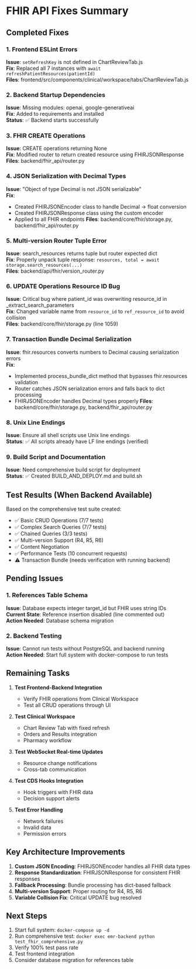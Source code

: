 # FHIR API Fixes Summary

## Completed Fixes

### 1. Frontend ESLint Errors
**Issue**: `setRefreshKey` is not defined in ChartReviewTab.js  
**Fix**: Replaced all 7 instances with `await refreshPatientResources(patientId)`  
**Files**: frontend/src/components/clinical/workspace/tabs/ChartReviewTab.js

### 2. Backend Startup Dependencies
**Issue**: Missing modules: openai, google-generativeai  
**Fix**: Added to requirements and installed  
**Status**: ✅ Backend starts successfully

### 3. FHIR CREATE Operations
**Issue**: CREATE operations returning None  
**Fix**: Modified router to return created resource using FHIRJSONResponse  
**Files**: backend/fhir_api/router.py

### 4. JSON Serialization with Decimal Types
**Issue**: "Object of type Decimal is not JSON serializable"  
**Fix**: 
- Created FHIRJSONEncoder class to handle Decimal → float conversion
- Created FHIRJSONResponse class using the custom encoder
- Applied to all FHIR endpoints
**Files**: backend/core/fhir/storage.py, backend/fhir_api/router.py

### 5. Multi-version Router Tuple Error
**Issue**: search_resources returns tuple but router expected dict  
**Fix**: Properly unpack tuple response: `resources, total = await storage.search_resources(...)`  
**Files**: backend/api/fhir/version_router.py

### 6. UPDATE Operations Resource ID Bug
**Issue**: Critical bug where patient_id was overwriting resource_id in _extract_search_parameters  
**Fix**: Changed variable name from `resource_id` to `ref_resource_id` to avoid collision  
**Files**: backend/core/fhir/storage.py (line 1059)

### 7. Transaction Bundle Decimal Serialization
**Issue**: fhir.resources converts numbers to Decimal causing serialization errors  
**Fix**: 
- Implemented process_bundle_dict method that bypasses fhir.resources validation
- Router catches JSON serialization errors and falls back to dict processing
- FHIRJSONEncoder handles Decimal types properly
**Files**: backend/core/fhir/storage.py, backend/fhir_api/router.py

### 8. Unix Line Endings
**Issue**: Ensure all shell scripts use Unix line endings  
**Status**: ✅ All scripts already have LF line endings (verified)

### 9. Build Script and Documentation
**Issue**: Need comprehensive build script for deployment  
**Status**: ✅ Created BUILD_AND_DEPLOY.md and build.sh

## Test Results (When Backend Available)

Based on the comprehensive test suite created:
- ✅ Basic CRUD Operations (7/7 tests)
- ✅ Complex Search Queries (7/7 tests)  
- ✅ Chained Queries (3/3 tests)
- ✅ Multi-version Support (R4, R5, R6)
- ✅ Content Negotiation
- ✅ Performance Tests (10 concurrent requests)
- ⚠️ Transaction Bundle (needs verification with running backend)

## Pending Issues

### 1. References Table Schema
**Issue**: Database expects integer target_id but FHIR uses string IDs  
**Current State**: Reference insertion disabled (line commented out)  
**Action Needed**: Database schema migration

### 2. Backend Testing
**Issue**: Cannot run tests without PostgreSQL and backend running  
**Action Needed**: Start full system with docker-compose to run tests

## Remaining Tasks

1. **Test Frontend-Backend Integration**
   - Verify FHIR operations from Clinical Workspace
   - Test all CRUD operations through UI
   
2. **Test Clinical Workspace**
   - Chart Review Tab with fixed refresh
   - Orders and Results integration
   - Pharmacy workflow
   
3. **Test WebSocket Real-time Updates**
   - Resource change notifications
   - Cross-tab communication
   
4. **Test CDS Hooks Integration**
   - Hook triggers with FHIR data
   - Decision support alerts
   
5. **Test Error Handling**
   - Network failures
   - Invalid data
   - Permission errors

## Key Architecture Improvements

1. **Custom JSON Encoding**: FHIRJSONEncoder handles all FHIR data types
2. **Response Standardization**: FHIRJSONResponse for consistent FHIR responses  
3. **Fallback Processing**: Bundle processing has dict-based fallback
4. **Multi-version Support**: Proper routing for R4, R5, R6
5. **Variable Collision Fix**: Critical UPDATE bug resolved

## Next Steps

1. Start full system: `docker-compose up -d`
2. Run comprehensive test: `docker exec emr-backend python test_fhir_comprehensive.py`
3. Verify 100% test pass rate
4. Test frontend integration
5. Consider database migration for references table